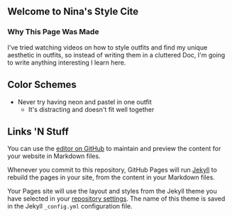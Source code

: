 ## Welcome to Nina's Style Cite

### Why This Page Was Made

I've tried watching videos on how to style outfits and find my unique aesthetic in outfits, so instead of writing them in a cluttered Doc, I'm going to write anything interesting I learn here. 

## Color Schemes

* Never try having neon and pastel in one outfit
  * It's distracting and doesn't fit well together
 

## Links 'N Stuff

You can use the [editor on GitHub](https://github.com/NinaG429/StyleCite.io/edit/master/index.md) to maintain and preview the content for your website in Markdown files.

Whenever you commit to this repository, GitHub Pages will run [Jekyll](https://jekyllrb.com/) to rebuild the pages in your site, from the content in your Markdown files.

Your Pages site will use the layout and styles from the Jekyll theme you have selected in your [repository settings](https://github.com/NinaG429/StyleCite.io/settings). The name of this theme is saved in the Jekyll `_config.yml` configuration file.
